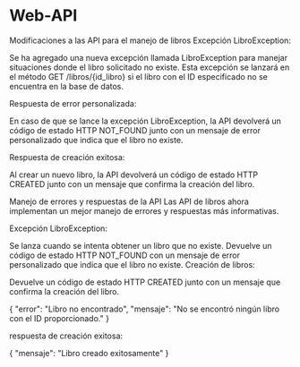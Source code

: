 # Web-API


Modificaciones a las API para el manejo de libros
Excepción LibroException:

Se ha agregado una nueva excepción llamada LibroException para manejar situaciones donde el libro solicitado no existe. Esta excepción se lanzará en el método GET /libros/{id_libro} si el libro con el ID especificado no se encuentra en la base de datos.

Respuesta de error personalizada:

En caso de que se lance la excepción LibroException, la API devolverá un código de estado HTTP NOT_FOUND junto con un mensaje de error personalizado que indica que el libro no existe.

Respuesta de creación exitosa:

Al crear un nuevo libro, la API devolverá un código de estado HTTP CREATED junto con un mensaje que confirma la creación del libro.

Manejo de errores y respuestas de la API
Las API de libros ahora implementan un mejor manejo de errores y respuestas más informativas.

Excepción LibroException:

Se lanza cuando se intenta obtener un libro que no existe.
Devuelve un código de estado HTTP NOT_FOUND con un mensaje de error personalizado que indica que el libro no existe.
Creación de libros:

Devuelve un código de estado HTTP CREATED junto con un mensaje que confirma la creación del libro.

{
  "error": "Libro no encontrado",
  "mensaje": "No se encontró ningún libro con el ID proporcionado."
}


respuesta de creación exitosa:

{
  "mensaje": "Libro creado exitosamente"
}
